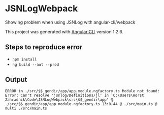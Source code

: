 # JSNLogWebpack
Showing problem when using JSNLog with angular-cli/webpack

This project was generated with [Angular CLI](https://github.com/angular/angular-cli) version 1.2.6.

## Steps to reproduce error

* `npm install`
* `ng build --aot --prod`

## Output
``
ERROR in ./src/$$_gendir/app/app.module.ngfactory.ts
Module not found: Error: Can't resolve 'jsnlog/Definitions/jl' in 'C:\Users\Horst Zahradnik\Code\JSNLogWebpack\src\$$_gendir\app'
 @ ./src/$$_gendir/app/app.module.ngfactory.ts 13:0-44
 @ ./src/main.ts
 @ multi ./src/main.ts
 ``

